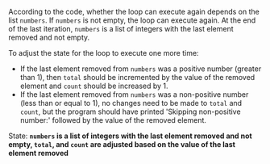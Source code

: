 According to the code, whether the loop can execute again depends on the list `numbers`. If `numbers` is not empty, the loop can execute again. At the end of the last iteration, `numbers` is a list of integers with the last element removed and not empty. 

To adjust the state for the loop to execute one more time:
- If the last element removed from `numbers` was a positive number (greater than 1), then `total` should be incremented by the value of the removed element and `count` should be increased by 1.
- If the last element removed from `numbers` was a non-positive number (less than or equal to 1), no changes need to be made to `total` and `count`, but the program should have printed 'Skipping non-positive number:' followed by the value of the removed element.

State: **`numbers` is a list of integers with the last element removed and not empty, `total`, and `count` are adjusted based on the value of the last element removed**